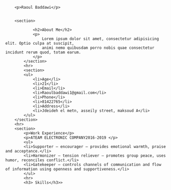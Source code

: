 

        <p>Raoul Baddawi</p>
        
    
        <section>
            
                <h2>About Me</h2>
                <p>
                    Lorem ipsum dolor sit amet, consectetur adipisicing elit. Optio culpa at suscipit, 
                    animi nemo quibusdam porro nobis quae consectetur incidunt rerum quod, totam earum.
                </p>
            </section>
            <hr>
            <section>
            <ul>
                <li>Age</li>
                <li>21</li>
                <li>Email</li>
                <li>Raoulbaddawi1@gmail.com</li>
                <li>Phone</li>
                <li>81422765</li>
                <li>Address</li>
                <li>Jdeideh el metn, asseily street, maksoud A</li>
            </ul>
        </section>
        <hr>
        <section>
            <p>Work Experience</p>
            <p>ATEAM ELECTRONIC COMPANY2016-2019 </p>
            <ul>
            <li>Supporter – encourager — provides emotional warmth, praise and acceptance.</li>
            <li>Harmonizer – tension reliever — promotes group peace, uses humor, reconciles conflict.</li>
            <li>Gatekeeper — controls channels of communication and flow of information using openness and supportiveness.</li>
            </ul>
            <hr>
            <h3> Skills</h3>>
            
